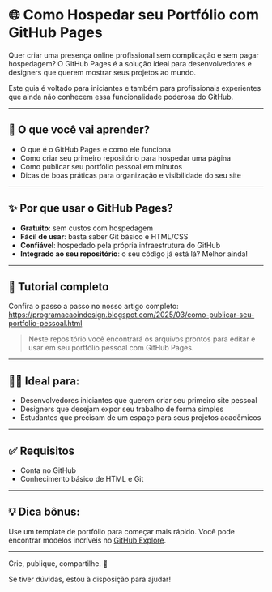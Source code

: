 # 🌐 Como Hospedar seu Portfólio com GitHub Pages

Quer criar uma presença online profissional sem complicação e sem pagar hospedagem? O GitHub Pages é a solução ideal para desenvolvedores e designers que querem mostrar seus projetos ao mundo.

Este guia é voltado para iniciantes e também para profissionais experientes que ainda não conhecem essa funcionalidade poderosa do GitHub.

---

## 🚀 O que você vai aprender?

- O que é o GitHub Pages e como ele funciona
- Como criar seu primeiro repositório para hospedar uma página
- Como publicar seu portfólio pessoal em minutos
- Dicas de boas práticas para organização e visibilidade do seu site

---

## ✨ Por que usar o GitHub Pages?

- **Gratuito**: sem custos com hospedagem
- **Fácil de usar**: basta saber Git básico e HTML/CSS
- **Confiável**: hospedado pela própria infraestrutura do GitHub
- **Integrado ao seu repositório**: o seu código já está lá? Melhor ainda!

---

## 📘 Tutorial completo

Confira o passo a passo no nosso artigo completo: https://programacaoindesign.blogspot.com/2025/03/como-publicar-seu-portfolio-pessoal.html

> Neste repositório você encontrará os arquivos prontos para editar e usar em seu portfólio pessoal com GitHub Pages.

---

## 🧑‍💻 Ideal para:

- Desenvolvedores iniciantes que querem criar seu primeiro site pessoal
- Designers que desejam expor seu trabalho de forma simples
- Estudantes que precisam de um espaço para seus projetos acadêmicos

---

## ✅ Requisitos

- Conta no GitHub
- Conhecimento básico de HTML e Git

---

## 💡 Dica bônus:

Use um template de portfólio para começar mais rápido. Você pode encontrar modelos incríveis no [GitHub Explore](https://github.com/topics/portfolio).

---

Crie, publique, compartilhe. 🚀

Se tiver dúvidas, estou à disposição para ajudar!

